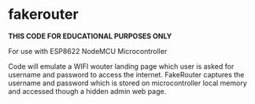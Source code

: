 # fakerouter
**THIS CODE FOR EDUCATIONAL PURPOSES ONLY**

For use with ESP8622 NodeMCU Microcontroller

Code will emulate a WIFI wouter landing page which user is asked for username and password to access the internet. FakeRouter captures the username and password  which is stored on microcontroller local memory and accessed though a hidden admin web page.

